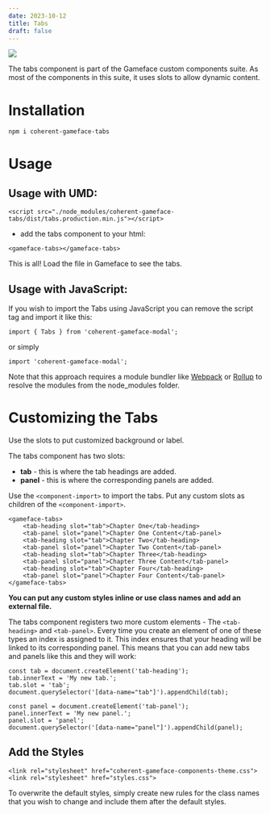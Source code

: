 ```yaml
---
date: 2023-10-12
title: Tabs
draft: false
---
```


<!--Copyright (c) Coherent Labs AD. All rights reserved. Licensed under the MIT License. See License.txt in the project root for license information. -->

<a href="https://www.npmjs.com/package/coherent-gameface-tabs"><img src="http://img.shields.io/npm/v/coherent-gameface-tabs.svg?style=flat-square"/></a>

The tabs component is part of the Gameface custom components suite. As most of the components in this suite, it uses slots to allow dynamic content.

Installation
===================

```
npm i coherent-gameface-tabs
```

Usage
===================

## Usage with UMD:

~~~~{.html}
<script src="./node_modules/coherent-gameface-tabs/dist/tabs.production.min.js"></script>
~~~~

* add the tabs component to your html:

~~~~{.html}
<gameface-tabs></gameface-tabs>
~~~~

This is all! Load the file in Gameface to see the tabs.

## Usage with JavaScript:

If you wish to import the Tabs using JavaScript you can remove the script tag and import it like this:

~~~~~{.js}
import { Tabs } from 'coherent-gameface-modal';
~~~~~

or simply

~~~~{.js}
import 'coherent-gameface-modal';
~~~~

Note that this approach requires a module bundler like [Webpack](https://webpack.js.org/) or [Rollup](https://rollupjs.org/guide/en/) to resolve the
modules from the node_modules folder.

Customizing the Tabs
=========================

Use the slots to put customized background or label.

The tabs component has two slots:
- **tab** - this is where the tab headings are added.
- **panel** - this is where the corresponding panels are added.

Use the `<component-import>` to import the tabs. Put any custom slots as children of the `<component-import>`.

~~~~{.html}
<gameface-tabs>
    <tab-heading slot="tab">Chapter One</tab-heading>
    <tab-panel slot="panel">Chapter One Content</tab-panel>
    <tab-heading slot="tab">Chapter Two</tab-heading>
    <tab-panel slot="panel">Chapter Two Content</tab-panel>
    <tab-heading slot="tab">Chapter Three</tab-heading>
    <tab-panel slot="panel">Chapter Three Content</tab-panel>
    <tab-heading slot="tab">Chapter Four</tab-heading>
    <tab-panel slot="panel">Chapter Four Content</tab-panel>
</gameface-tabs>
~~~~


**You can put any custom styles inline or use class names and add an external file.**

The tabs component registers two more custom elements - The `<tab-heading>` and `<tab-panel>`. Every time you create an element of one of these types an index is assigned to it. This index ensures that your heading will be linked to its corresponding panel. This means that you can add new tabs and panels like this and they will work:

~~~~{.js}
const tab = document.createElement('tab-heading');
tab.innerText = 'My new tab.';
tab.slot = 'tab';
document.querySelector('[data-name="tab"]').appendChild(tab);

const panel = document.createElement('tab-panel');
panel.innerText = 'My new panel.';
panel.slot = 'panel';
document.querySelector('[data-name="panel"]').appendChild(panel);
~~~~

## Add the Styles

~~~~{.css}
<link rel="stylesheet" href="coherent-gameface-components-theme.css">
<link rel="stylesheet" href="styles.css">
~~~~

To overwrite the default styles, simply create new rules for the class names that
you wish to change and include them after the default styles.